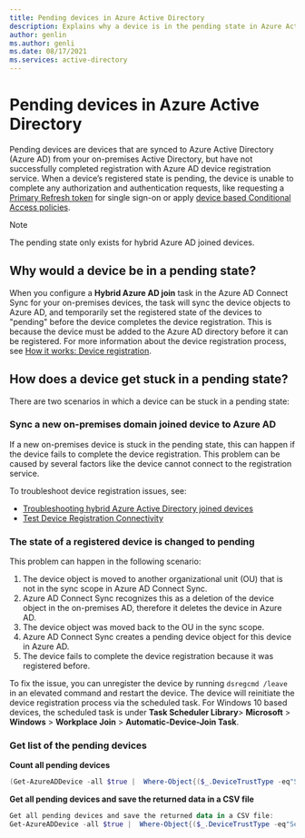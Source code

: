 ```yaml
---
title: Pending devices in Azure Active Directory
description: Explains why a device is in the pending state in Azure Active Directory.
author: genlin
ms.author: genli
ms.date: 08/17/2021
ms.services: active-directory
---
```

# Pending devices in Azure Active Directory

Pending devices are devices that are synced to Azure Active Directory (Azure AD) from your on-premises Active Directory, but have not successfully completed registration with Azure AD device registration service. When a device’s registered state is pending, the device is unable to complete any authorization and authentication requests, like requesting a [Primary Refresh token](/azure/active-directory/devices/concept-primary-refresh-token) for single sign-on or apply [device based Conditional Access policies](/azure/active-directory/conditional-access/overview).

> [!Note]
> The pending state only exists for hybrid Azure AD joined devices.

## Why would a device be in a pending state?

When you configure a **Hybrid Azure AD join** task in the Azure AD Connect Sync for your on-premises devices, the task will sync the device objects to Azure AD, and temporarily set the registered state of the devices to "pending" before the device completes the device registration. This is because the device must be added to the Azure AD directory before it can be registered. For more information about the device registration process, see [How it works: Device registration](/azure/active-directory/devices/device-registration-how-it-works#hybrid-azure-ad-joined-in-managed-environments).

## How does a device get stuck in a pending state?

There are two scenarios in which a device can be stuck in a pending state:

### Sync a new on-premises domain joined device to Azure AD

If a new on-premises device is stuck in the pending state, this can happen if the device fails to complete the device registration. This problem can be caused by several factors like the device cannot connect to the registration service.

To troubleshoot device registration issues, see:

- [Troubleshooting hybrid Azure Active Directory joined devices](/azure/active-directory/devices/troubleshoot-hybrid-join-windows-current)
- [Test Device Registration Connectivity](/samples/azure-samples/testdeviceregconnectivity/testdeviceregconnectivity/)

### The state of a registered device is changed to pending

This problem can happen in the following scenario:

1. The device object is moved to another organizational unit (OU) that is not in the sync scope in Azure AD Connect Sync.
2. Azure AD Connect Sync recognizes this as a deletion of the device object in the on-premises AD, therefore it deletes the device in Azure AD.
3. The device object was moved back to the OU in the sync scope.
4. Azure AD Connect Sync creates a pending device object for this device in Azure AD.
5. The device fails to complete the device registration because it was registered before.

To fix the issue, you can unregister the device by running `dsregcmd /leave` in an elevated command and restart the device. The device will reinitiate the device registration process via the scheduled task. For Windows 10 based devices, the scheduled task is under **Task Scheduler Library**> **Microsoft** > **Windows** > **Workplace Join** > **Automatic-Device-Join Task**.

### Get list of the pending devices

**Count all pending devices**

```powershell
(Get-AzureADDevice -all $true |  Where-Object{($_.DeviceTrustType -eq"ServerAd") -and ($_.ProfileType -ne"RegisteredDevice") -and (-not $_.AlternativeSecurityIds)}).count
```

**Get all pending devices and save the returned data in a CSV file**
 
 ```powershell
Get all pending devices and save the returned data in a CSV file:
Get-AzureADDevice -all $true |  Where-Object{($_.DeviceTrustType -eq"ServerAd") -and ($_.ProfileType -ne"RegisteredDevice") -and (-not $_.AlternativeSecurityIds)} | select-object -Property AccountEnabled, ObjectId, DeviceId, DisplayName, DeviceOSType, DeviceOSVersion, DeviceTrustType | export-csv pendingdevicelist-summary.csv -NoTypeInformation
```

